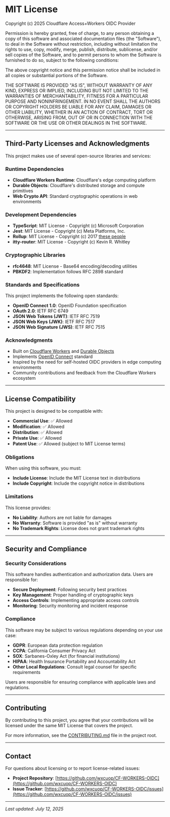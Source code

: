 # MIT License

Copyright (c) 2025 Cloudflare Access+Workers OIDC Provider

Permission is hereby granted, free of charge, to any person obtaining a copy
of this software and associated documentation files (the "Software"), to deal
in the Software without restriction, including without limitation the rights
to use, copy, modify, merge, publish, distribute, sublicense, and/or sell
copies of the Software, and to permit persons to whom the Software is
furnished to do so, subject to the following conditions:

The above copyright notice and this permission notice shall be included in all
copies or substantial portions of the Software.

THE SOFTWARE IS PROVIDED "AS IS", WITHOUT WARRANTY OF ANY KIND, EXPRESS OR
IMPLIED, INCLUDING BUT NOT LIMITED TO THE WARRANTIES OF MERCHANTABILITY,
FITNESS FOR A PARTICULAR PURPOSE AND NONINFRINGEMENT. IN NO EVENT SHALL THE
AUTHORS OR COPYRIGHT HOLDERS BE LIABLE FOR ANY CLAIM, DAMAGES OR OTHER
LIABILITY, WHETHER IN AN ACTION OF CONTRACT, TORT OR OTHERWISE, ARISING FROM,
OUT OF OR IN CONNECTION WITH THE SOFTWARE OR THE USE OR OTHER DEALINGS IN THE
SOFTWARE.

---

## Third-Party Licenses and Acknowledgments

This project makes use of several open-source libraries and services:

### Runtime Dependencies

- **Cloudflare Workers Runtime**: Cloudflare's edge computing platform
- **Durable Objects**: Cloudflare's distributed storage and compute primitives
- **Web Crypto API**: Standard cryptographic operations in web environments

### Development Dependencies

- **TypeScript**: MIT License - Copyright (c) Microsoft Corporation
- **Jest**: MIT License - Copyright (c) Meta Platforms, Inc.
- **Rollup**: MIT License - Copyright (c) 2017 [these people](https://github.com/rollup/rollup/graphs/contributors)
- **itty-router**: MIT License - Copyright (c) Kevin R. Whitley

### Cryptographic Libraries

- **rfc4648**: MIT License - Base64 encoding/decoding utilities
- **PBKDF2**: Implementation follows RFC 2898 standard

### Standards and Specifications

This project implements the following open standards:

- **OpenID Connect 1.0**: OpenID Foundation specification
- **OAuth 2.0**: IETF RFC 6749
- **JSON Web Tokens (JWT)**: IETF RFC 7519
- **JSON Web Keys (JWK)**: IETF RFC 7517
- **JSON Web Signature (JWS)**: IETF RFC 7515

### Acknowledgments

- Built on [Cloudflare Workers](https://workers.cloudflare.com/) and [Durable Objects](https://developers.cloudflare.com/workers/learning/using-durable-objects/)
- Implements [OpenID Connect](https://openid.net/connect/) standard
- Inspired by the need for self-hosted OIDC providers in edge computing environments
- Community contributions and feedback from the Cloudflare Workers ecosystem

---

## License Compatibility

This project is designed to be compatible with:

- **Commercial Use**: ✅ Allowed
- **Modification**: ✅ Allowed  
- **Distribution**: ✅ Allowed
- **Private Use**: ✅ Allowed
- **Patent Use**: ✅ Allowed (subject to MIT License terms)

### Obligations

When using this software, you must:

- **Include License**: Include the MIT License text in distributions
- **Include Copyright**: Include the copyright notice in distributions

### Limitations

This license provides:

- **No Liability**: Authors are not liable for damages
- **No Warranty**: Software is provided "as is" without warranty
- **No Trademark Rights**: License does not grant trademark rights

---

## Security and Compliance

### Security Considerations

This software handles authentication and authorization data. Users are responsible for:

- **Secure Deployment**: Following security best practices
- **Key Management**: Proper handling of cryptographic keys
- **Access Controls**: Implementing appropriate access controls
- **Monitoring**: Security monitoring and incident response

### Compliance

This software may be subject to various regulations depending on your use case:

- **GDPR**: European data protection regulation
- **CCPA**: California Consumer Privacy Act  
- **SOX**: Sarbanes-Oxley Act (for financial institutions)
- **HIPAA**: Health Insurance Portability and Accountability Act
- **Other Local Regulations**: Consult legal counsel for specific requirements

Users are responsible for ensuring compliance with applicable laws and regulations.

---

## Contributing

By contributing to this project, you agree that your contributions will be licensed under the same MIT License that covers the project.

For more information, see the [CONTRIBUTING.md](../CONTRIBUTING.md) file in the project root.

---

## Contact

For questions about licensing or to report license-related issues:

- **Project Repository**: [https://github.com/wxcuop/CF-WORKERS-OIDC](https://github.com/wxcuop/CF-WORKERS-OIDC)
- **Issue Tracker**: [https://github.com/wxcuop/CF-WORKERS-OIDC/issues](https://github.com/wxcuop/CF-WORKERS-OIDC/issues)

---

*Last updated: July 12, 2025*
